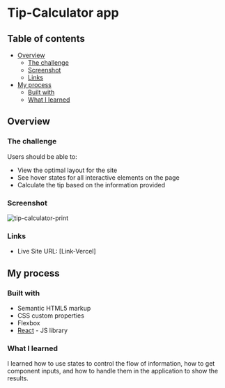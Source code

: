 # Tip-Calculator app

## Table of contents

- [Overview](#overview)
  - [The challenge](#the-challenge)
  - [Screenshot](#screenshot)
  - [Links](#links)
- [My process](#my-process)
  - [Built with](#built-with)
  - [What I learned](#what-i-learned)


## Overview

### The challenge

Users should be able to:

- View the optimal layout for the site
- See hover states for all interactive elements on the page
- Calculate the tip based on the information provided

### Screenshot
![tip-calculator-print](https://user-images.githubusercontent.com/92134700/230692021-c3b96ab8-d495-45fd-8fad-a6caffddecbd.png)



### Links

- Live Site URL: [Link-Vercel]

## My process

### Built with

- Semantic HTML5 markup
- CSS custom properties
- Flexbox
- [React](https://reactjs.org/) - JS library

### What I learned

I learned how to use states to control the flow of information, how to get component inputs, and how to handle them in the application to show the results.
